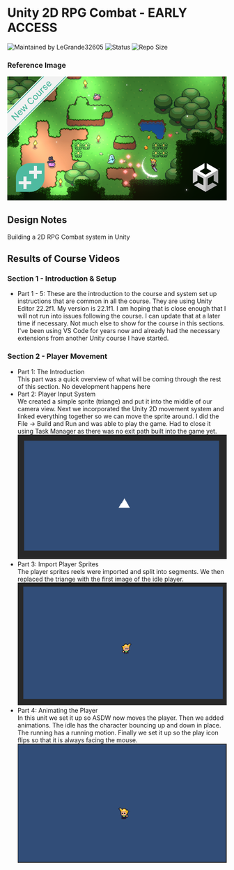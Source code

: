 # Unity 2D RPG Combat - EARLY ACCESS


![Maintained by LeGrande32605](https://img.shields.io/static/v1?label=Maintained%20by&message=LeGrande32605&color=blue)
![Status](https://img.shields.io/static/v1?label=Status&message=Work%20In%20Progress&color=yellow)
![Repo Size](https://img.shields.io/github/repo-size/legrande32605/Unity-2D-Top-Down-Pixel-Combat)

### Reference Image
![Course Image](./Images/UPC-Teachable-Thumbnail-New-Course.png)

## Design Notes
Building a 2D RPG Combat system in Unity


## Results of Course Videos
### Section 1 - Introduction & Setup
- Part 1 - 5: These are the introduction to the course and system set up instructions that are common in all the course.  They are using Unity Editor 22.2f1.  My version is 22.1f1.  I am hoping that is close enough that I will not run into issues following the course.  I can update that at a later time if necessary.  Not much else to show for the course in this sections.  I've been using VS Code for years now and already had the necessary extensions from another Unity course I have started.
### Section 2 - Player Movement
- Part 1: The Introduction   
This part was a quick overview of what will be coming through the rest of this section.  No development happens here
- Part 2: Player Input System  
We created a simple sprite (triange) and put it into the middle of our camera view.  Next we incorporated the Unity 2D movement system and linked everything together so we can move the sprite around.  I did the File -> Build and Run and was able to play the game.  Had to close it using Task Manager as there was no exit path built into the game yet.  
![The Playfield](./Images/The%20Playfield.png)
- Part 3: Import Player Sprites  
The player sprites reels were imported and split into segments.  We then replaced the triange with the first image of the idle player.  
![Hero Sprite](./Images/Hero%20Sprite.png)
- Part 4: Animating the Player  
In this unit we set it up so ASDW now moves the player.  Then we added animations.  The idle has the character bouncing up and down in place.  The running has a running motion.  Finally we set it up so the play icon flips so that it is always facing the mouse.  
![Animating the Player](./Images/Animating%20the%20Player.PNG)
<!---
- Part 3: Import Player Sprites   
[![Import Player Sprites](./Renders/Thumb%20-%20The%20Legs.png)](./Renders/The%20Legs.png)
- Part 4: Animating the Player   
[![Animating the Player](./Renders/Thumb%20-%20The%20Feet.png)](./Renders/The%20Feet.png)
- Part 5: Player Physics   
[![Player Physics](./Renders/Thumb%20-%20The%20Arms.png)](./Renders/The%20Arms.png)

<!---

### Section 3 - Hair and Clothing
- Part 1: Upper Boots   
[![Upper Boots](./Renders/Thumb%20-%20Upper%20Boots.png)](./Renders/Upper%20Boots.png)
- Part 2: Lower Boots   
[![Lower Boots](./Renders/Thumb%20-%20Lower%20Boots.png)](./Renders/Lower%20Boots.png)
- Part 3: Creases and Details   
[![Creases and Details](./Renders/Thumb%20-%20Creases%20and%20Details.png)](./Renders/Creases%20and%20Details.png)
- Part 3 (ALT): Baby's Got New Shoes   
[![Baby's Got New Shoes](./Renders/Thumb%20-%20Alt%20Clothes-Shoes.png)](./Renders/Alt%20Clothes-Shoes.png)
- Part 4: The Gloves   
[![The Gloves](./Renders/Thumb%20-%20The%20Gloves.png)](./Renders/The%20Gloves.png)
- Part 5: The Trousers   
[![The Trousers](./Renders/Thumb%20-%20The%20Trousers.png)](./Renders/The%20Trousers.png)
- Part 5 (ALT): Daisy Dukes   
[![Daisy Dukes](./Renders/Thumb%20-%20Alt%20Clothes-Trousers.png)](./Renders/Alt%20Clothes-Trousers.png)
- Part None (ALT): A Hat  
[![Daisy Dukes](./Renders/Thumb%20-%20Alt%20Clothes-Hat.png)](./Renders/Alt%20Clothes-Hat.png)
- Part 6: The Shirt   
[![The Shirt](./Renders/Thumb%20-%20The%20Shirt.png)](./Renders/The%20Shirt.png)
- Part 7: The Corset   
[![The Corset](./Renders/Thumb%20-%20The%20Corset.png)](./Renders/The%20Corset.png)
- Part 8: The Belt   
[![The Belt](./Renders/Thumb%20-%20The%20Belt.png)](./Renders/The%20Belt.png)
- Part 9: The Buckle   
[![The Buckle](./Renders/Thumb%20-%20The%20Buckle.png)](./Renders/The%20Buckle.png)
[![The Buckle-Close](./Renders/Thumb%20-%20The%20Buckle-close.png)](./Renders/The%20Buckle-close.png)
- Part 10: Eye Lashes   
[![Eye Lashes](./Renders/Thumb%20-%20Facial%20Hair.png)](./Renders/Facial%20Hair.png)
- Part 11: Shirt Drawstring   
[![Shirt Drawstring](./Renders/Thumb%20-%20Drawstring.png)](./Renders/Drawstring.png)
- Part 11: Base Hair   
[![Base Hair](./Renders/Thumb%20-%20Base%20Hair.png)](./Renders/Base%20Hair.png)
- Part 12: Hair Curves   
[![Hair Curves](./Renders/Thumb%20-%20Hair%20Curves.png)](./Renders/Hair%20Curves.png)
### Section 4 - Texturing
- Part 1: Unwrapping the Clothes   
[![Unwrapping the Clothes](./UVUnwrap/Thumb%20-%20Unwrapping%20the%20Clothes.png)](./UVUnwrap/Clothes.png)
- Part 2: Unwrapping the Body   
[![Unwrapping the Body](./UVUnwrap/Thumb%20-%20Unwrapping%20the%20Body.png)](./UVUnwrap/Body.png)
- Part 3: Finishing the Unwrap 
No updates on this section
- Part 4: Checking the Unwrap   
[![Checking the Unwrap](./UVUnwrap/Thumb%20-%20Textured.png)](./UVUnwrap/Textured.png)
- Part 5: Base Colors   
[![Base Colors](./Renders/Thumb%20-%20Base%20Colors.png)](./Renders/Base%20Colors.png)
- Part 6: Paint Mask   
[![Paint Mask](./Renders/Thumb%20-%20Paint%20Mask.png)](./Renders/Paint%20Mask.png)
- Part 7: Painting the Eyes  
[![Painting the Eyes](./Renders/Thumb%20-%20Painting%20the%20Eyes.png)](./Renders/Painting%20the%20Eyes.png)
- Part 8: Painting the Iris  
[![Painting the Iris](./Renders/Thumb%20-%20Painting%20the%20Iris.png)](./Renders/Painting%20the%20Iris.png)
- Part 9: Painting the Face  
[![Painting the Face](./Renders/Thumb%20-%20Painting%20the%20Face.png)](./Renders/Painting%20the%20Face.png)
- Part 10: Painting the Body  
    - Texture Image
[![Painting the Body](./Renders/Thumb%20-%20Painting%20the%20Body.png)](./Renders/Painting%20the%20Body.png)
    - Principal BSDF
[![Painting the Body-PBSDF](./Renders/Thumb%20-%20Painting%20the%20Body-PBSDF.png)](./Renders/Painting%20the%20Body-PBSDF.png)
    - Side by Side
[![Painting the Body-Comp](./Renders/Thumb%20-%20Painting%20the%20Body-Comp.png)](./Renders/Painting%20the%20Body-Comp.png)
- Part 11: Painting the Pants  
[![Painting the Pants](./Renders/Thumb%20-%20Painting%20the%20Pants.png)](./Renders/Painting%20the%20Pants.png)
- Part 12: Painting the Boots  
[![Painting the Boots](./Renders/Thumb%20-%20Painting%20the%20Boots.png)](./Renders/Painting%20the%20Boots.png)
- Part 13: Painting the Shirt  
[![Painting the Shirt](./Renders/Thumb%20-%20Painting%20the%20Shirt.png)](./Renders/Painting%20the%20Shirt.png)
- Part 14: The Buckle and Drawstring  
[![The Buckle and Drawstring](./Renders/Thumb%20-%20Buckle.png)](./Renders/Buckle.png)
- Part 13: The Hair  
[![The Hair](./Renders/Thumb%20-%20The%20Hair.png)](./Renders/The%20Hair.png)
### Section 4 - Rigging &amp; Posing
- Part 1: The Armature  
[![The Armature](./Renders/Thumb%20-%20Dem%20Bones.png)](./Renders/Dem%20Bones.png)
- Part 2-4: No Updates  
- Part 5: Rigging the Clothes  
[![The Rigging the Clothes](./Renders/Thumb%20-%20Rigging%20the%20Clothes.png)](./Renders/Rigging%20the%20Clothes.png)
- Part 6: Masking the Body  
[![Masking the Body](./Renders/Thumb%20-%20Masking%20the%20Body.png)](./Renders/Masking%20the%20Body.png)

-->